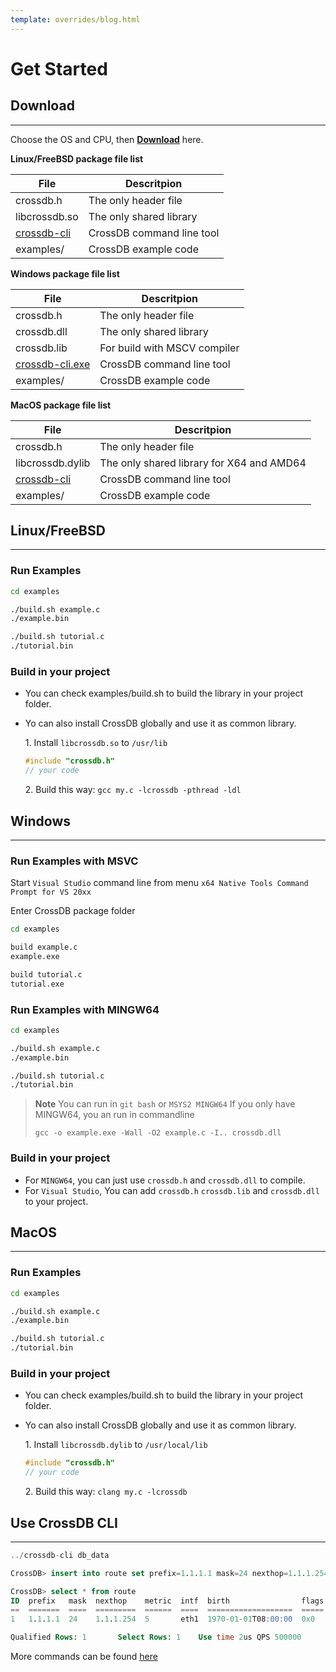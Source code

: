 ```yaml
---
template: overrides/blog.html
---
```


# Get Started

## Download
-------------------------------------------------------------------------------

Choose the OS and CPU, then [**Download**](https://crossdb.org/products/download/) here.

**Linux/FreeBSD package file list**

 File             | Descritpion
 ----             | ----
crossdb.h         | The only header file
libcrossdb.so     | The only shared library
[crossdb-cli](../reference/crossdb-cli)       | CrossDB command line tool
examples/         | CrossDB example code

**Windows package file list**

 File             | Descritpion
 ----             | ----
crossdb.h         | The only header file
crossdb.dll       | The only shared library
crossdb.lib       | For build with MSCV compiler
[crossdb-cli.exe](../reference/crossdb-cli)       | CrossDB command line tool
examples/         | CrossDB example code

**MacOS package file list**

 File             | Descritpion
 ----             | ----
crossdb.h         | The only header file
libcrossdb.dylib  | The only shared library for X64 and AMD64
[crossdb-cli](../reference/crossdb-cli)       | CrossDB command line tool
examples/         | CrossDB example code

<!--
examples List
 File      | Descritpion
 ----      | ----
example.c  | Simple CrossDB example
tutorial.c | Complete CrossDB tutorial guide
schema.c   | CrossDB Schema Example
upgrade/   | `old.c` is old struct program, `new.c` is new struct program
-->

## Linux/FreeBSD
-------------------------------------------------------------------------------

### Run Examples

```sh
cd examples

./build.sh example.c
./example.bin

./build.sh tutorial.c
./tutorial.bin

```

### Build in your project

- You can check examples/build.sh to build the library in your project folder.

- Yo can also install CrossDB globally and use it as common library.

	1\. Install `libcrossdb.so` to `/usr/lib`

	```c
	#include "crossdb.h"
	// your code
	```

	2\. Build this way: `gcc my.c -lcrossdb -pthread -ldl`


## Windows
-------------------------------------------------------------------------------

### Run Examples with MSVC

Start `Visual Studio` command line from menu `x64 Native Tools Command Prompt for VS 20xx`

Enter CrossDB package folder

```sh
cd examples

build example.c
example.exe

build tutorial.c
tutorial.exe

```

### Run Examples with MINGW64

```sh
cd examples

./build.sh example.c
./example.bin

./build.sh tutorial.c
./tutorial.bin

```

>**Note**
>You can run in `git bash` or `MSYS2 MINGW64`
>If you only have MINGW64, you an run in commandline
>
>`gcc -o example.exe -Wall -O2 example.c -I.. crossdb.dll`

### Build in your project

- For `MINGW64`, you can just use `crossdb.h` and `crossdb.dll` to compile.
- For `Visual Studio`, You can add `crossdb.h` `crossdb.lib` and `crossdb.dll` to your project.


## MacOS
-------------------------------------------------------------------------------

### Run Examples

```sh
cd examples

./build.sh example.c
./example.bin

./build.sh tutorial.c
./tutorial.bin

```

### Build in your project

- You can check examples/build.sh to build the library in your project folder.

- Yo can also install CrossDB globally and use it as common library.

	1\. Install `libcrossdb.dylib` to `/usr/local/lib`

	```c
	#include "crossdb.h"
	// your code
	```

	2\. Build this way: `clang my.c -lcrossdb`


## Use CrossDB CLI
-------------------------------------------------------------------------------

```sql
../crossdb-cli db_data

CrossDB> insert into route set prefix=1.1.1.1 mask=24 nexthop=1.1.1.254 metric=5 intf='eth1'

CrossDB> select * from route
ID  prefix   mask  nexthop    metric  intf  birth                flags
==  =======  ====  =========  ======  ====  ===================  =====
1   1.1.1.1  24    1.1.1.254  5       eth1  1970-01-01T08:00:00  0x0

Qualified Rows: 1       Select Rows: 1    Use time 2us QPS 500000
```

More commands can be found [here](../reference/crossdb-cli)

